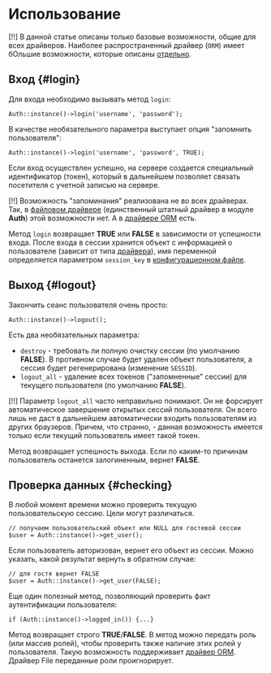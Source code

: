 # Использование

[!!] В данной статье описаны только базовые возможности, общие для всех драйверов. Наиболее распространенный драйвер (`ORM`)
 имеет бОльшие возможности, которые описаны [отдельно](auth/orm/basic).

## Вход {#login}

Для входа необходимо вызывать метод `login`:

	Auth::instance()->login('username', 'password');

В качестве необязательного параметра выступает опция "запомнить пользователя":

	Auth::instance()->login('username', 'password', TRUE);

Если вход осуществлен успешно, на сервере создается специальный идентификатор (токен), который в дальнейшем позволяет
 связать посетителя с учетной записью на сервере.

[!!] Возможность "запоминания" реализована не во всех драйверах. Так, в [файловом драйвере](auth/file/basic) (единственный штатный драйвер
 в модуле **Auth**) этой возможности нет. А в [драйвере ORM](auth/orm/autologin) есть.

Метод `login` возвращает **TRUE** или **FALSE** в зависимости от успешности входа. После входа в сессии хранится объект с
 информацией о пользователе (зависит от типа [драйвера](auth/drivers)), имя переменной определяется параметром `session_key`
 в [конфигурационном файле](auth/config).

## Выход {#logout}

Закончить сеанс пользователя очень просто:

	Auth::instance()->logout();

Есть два необязательных параметра:

* `destroy` - требовать ли полную очистку сессии (по умолчанию **FALSE**). В противном случае будет удален объект пользователя,
 а сессия будет регенерирована (изменение `SESSID`).
* `logout_all` - удаление всех токенов ("запомненные" сессии) для текущего пользователя (по умолчанию **FALSE**).

[!!] Параметр `logout_all` часто неправильно понимают. Он не форсирует автоматическое завершение открытых сессий пользователя.
 Он всего лишь не даст в дальнейшем автоматически входить пользователям из других браузеров. Причем, что странно, - данная
 возможность имеется только если текущий пользователь имеет такой токен.

Метод возвращает успешность выхода. Если по каким-то причинам пользователь останется залогиненным, вернет **FALSE**.

## Проверка данных {#checking}

В любой момент времени можно проверить текущую пользовательскую сессию. Цели могут различаться.

	// получаем пользовательский объект или NULL для гостевой сессии
	$user = Auth::instance()->get_user();

Если пользователь авторизован, вернет его объект из сессии. Можно указать, какой результат вернуть в обратном случае:

	// для гостя вернет FALSE
	$user = Auth::instance()->get_user(FALSE);

Еще один полезный метод, позволяющий проверить факт аутентификации пользователя:

	if (Auth::instance()->logged_in()) {...}

Метод возвращает строго **TRUE**/**FALSE**. В метод можно передать роль (или массив ролей), чтобы проверить также наличие
 этих ролей у пользователя. Такую возможность поддерживает [драйвер ORM](auth/orm/basic). Драйвер File переданные роли
 проигнорирует.

